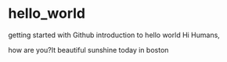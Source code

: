 # hello_world
getting started with Github introduction to hello world
Hi Humans,

how are you?It beautiful sunshine today in boston
